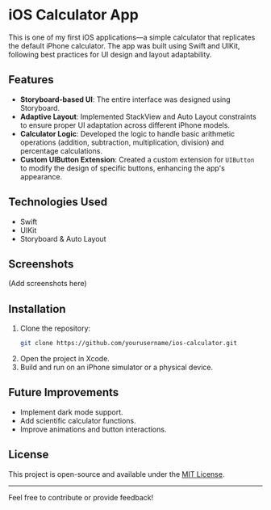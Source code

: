 # iOS Calculator App

This is one of my first iOS applications—a simple calculator that replicates the default iPhone calculator. The app was built using Swift and UIKit, following best practices for UI design and layout adaptability.

## Features
- **Storyboard-based UI**: The entire interface was designed using Storyboard.
- **Adaptive Layout**: Implemented StackView and Auto Layout constraints to ensure proper UI adaptation across different iPhone models.
- **Calculator Logic**: Developed the logic to handle basic arithmetic operations (addition, subtraction, multiplication, division) and percentage calculations.
- **Custom UIButton Extension**: Created a custom extension for `UIButton` to modify the design of specific buttons, enhancing the app's appearance.

## Technologies Used
- Swift
- UIKit
- Storyboard & Auto Layout

## Screenshots
(Add screenshots here)

## Installation
1. Clone the repository:
   ```bash
   git clone https://github.com/yourusername/ios-calculator.git
   ```
2. Open the project in Xcode.
3. Build and run on an iPhone simulator or a physical device.

## Future Improvements
- Implement dark mode support.
- Add scientific calculator functions.
- Improve animations and button interactions.

## License
This project is open-source and available under the [MIT License](LICENSE).

---

Feel free to contribute or provide feedback!

